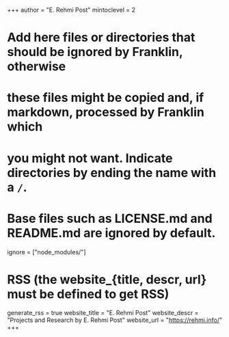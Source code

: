 <!--
Add here global page variables to use throughout your website.
-->
+++
author = "E. Rehmi Post"
mintoclevel = 2

# Add here files or directories that should be ignored by Franklin, otherwise
# these files might be copied and, if markdown, processed by Franklin which
# you might not want. Indicate directories by ending the name with a `/`.
# Base files such as LICENSE.md and README.md are ignored by default.
ignore = ["node_modules/"]

# RSS (the website_{title, descr, url} must be defined to get RSS)
generate_rss = true
website_title = "E. Rehmi Post"
website_descr = "Projects and Research by E. Rehmi Post"
website_url   = "https://rehmi.info/"
+++

<!--
Add here global latex commands to use throughout your pages.
-->